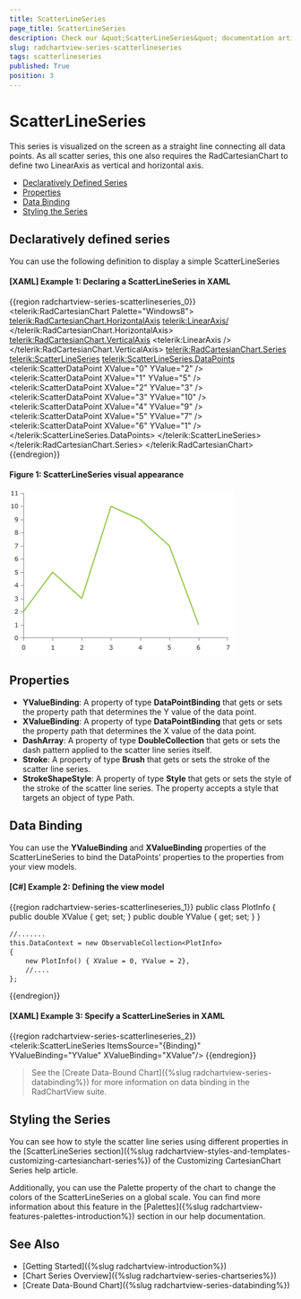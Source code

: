 ```yaml
---
title: ScatterLineSeries
page_title: ScatterLineSeries
description: Check our &quot;ScatterLineSeries&quot; documentation article for the RadChartView WPF control.
slug: radchartview-series-scatterlineseries
tags: scatterlineseries
published: True
position: 3
---
```


# ScatterLineSeries

This series is visualized on the screen as a straight line connecting all data points. As all scatter series, this one also requires the RadCartesianChart to define two LinearAxis as vertical and horizontal axis.
  
* [Declaratively Defined Series](#declaratively-defined-series)
* [Properties](#properties)
* [Data Binding](#data-binding)
* [Styling the Series](#styling-the-series)  

## Declaratively defined series

You can use the following definition to display a simple ScatterLineSeries

#### __[XAML] Example 1: Declaring a ScatterLineSeries in XAML__
{{region radchartview-series-scatterlineseries_0}}
	<telerik:RadCartesianChart Palette="Windows8">
	<telerik:RadCartesianChart.HorizontalAxis>
		<telerik:LinearAxis/>
	</telerik:RadCartesianChart.HorizontalAxis>
	<telerik:RadCartesianChart.VerticalAxis>
		<telerik:LinearAxis />
	</telerik:RadCartesianChart.VerticalAxis>
	<telerik:RadCartesianChart.Series>
		<telerik:ScatterLineSeries>
			<telerik:ScatterLineSeries.DataPoints>
				<telerik:ScatterDataPoint XValue="0" YValue="2" />
				<telerik:ScatterDataPoint XValue="1" YValue="5" />
				<telerik:ScatterDataPoint XValue="2" YValue="3" />
				<telerik:ScatterDataPoint XValue="3" YValue="10" />
				<telerik:ScatterDataPoint XValue="4" YValue="9" />
				<telerik:ScatterDataPoint XValue="5" YValue="7" />
				<telerik:ScatterDataPoint XValue="6" YValue="1" />
			</telerik:ScatterLineSeries.DataPoints>
		</telerik:ScatterLineSeries>
	</telerik:RadCartesianChart.Series>
	</telerik:RadCartesianChart>
{{endregion}}

#### __Figure 1: ScatterLineSeries visual appearance__
![radchartview-series-scatterlineseries](images/radchartview-series-scatterlineseries.png)

## Properties

* __YValueBinding__: A property of type __DataPointBinding__ that gets or sets the property path that determines the Y value of the data point.
* __XValueBinding__: A property of type __DataPointBinding__ that gets or sets the property path that determines the X value of the data point.
* __DashArray__: A property of type __DoubleCollection__ that gets or sets the dash pattern applied to the scatter line series itself.
* __Stroke__: A property of type __Brush__ that gets or sets the stroke of the scatter line series.
* __StrokeShapeStyle__: A property of type __Style__ that gets or sets the style of the stroke of the scatter line series. The property accepts a style that targets an object of type Path.

## Data Binding

You can use the __YValueBinding__ and __XValueBinding__ properties of the ScatterLineSeries to bind the DataPoints’ properties to the properties from your view models.

#### __[C#] Example 2: Defining the view model__

{{region radchartview-series-scatterlineseries_1}}
	public class PlotInfo
    {
        public double XValue { get; set; }
        public double YValue { get; set; }
    }

	//.......
	this.DataContext = new ObservableCollection<PlotInfo>
	{
		new PlotInfo() { XValue = 0, YValue = 2},
		//....
	};
{{endregion}}		

#### __[XAML] Example 3: Specify a ScatterLineSeries in XAML__
{{region radchartview-series-scatterlineseries_2}}
	<telerik:ScatterLineSeries ItemsSource="{Binding}" YValueBinding="YValue" XValueBinding="XValue"/>
{{endregion}}	

>See the [Create Data-Bound Chart]({%slug radchartview-series-databinding%}) for more information on data binding in the RadChartView suite.
	
## Styling the Series

You can see how to style the scatter line series using different properties in the [ScatterLineSeries section]({%slug radchartview-styles-and-templates-customizing-cartesianchart-series%}) of the Customizing CartesianChart Series help article.

Additionally, you can use the Palette property of the chart to change the colors of the ScatterLineSeries on a global scale. You can find more information about this feature in the [Palettes]({%slug radchartview-features-palettes-introduction%}) section in our help documentation.

## See Also
 * [Getting Started]({%slug radchartview-introduction%})
 * [Chart Series Overview]({%slug radchartview-series-chartseries%})
 * [Create Data-Bound Chart]({%slug radchartview-series-databinding%})

